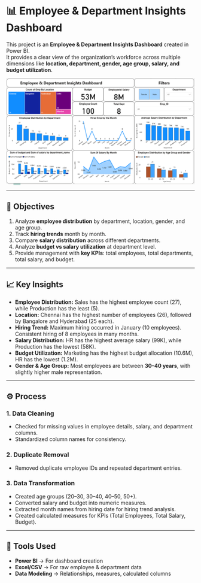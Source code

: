 # 📊 Employee & Department Insights Dashboard  

This project is an **Employee & Department Insights Dashboard** created in Power BI.  
It provides a clear view of the organization’s workforce across multiple dimensions like **location, department, gender, age group, salary, and budget utilization**.  

![Dashboard Preview](https://github.com/Prakasshh/employee-department-insights/blob/main/Dashboard%20PNG.png?raw=true)

---

## 🎯 Objectives  
1. Analyze **employee distribution** by department, location, gender, and age group.  
2. Track **hiring trends** month by month.  
3. Compare **salary distribution** across different departments.  
4. Analyze **budget vs salary utilization** at department level.  
5. Provide management with **key KPIs**: total employees, total departments, total salary, and budget.  

---

## 📈 Key Insights  
- **Employee Distribution:** Sales has the highest employee count (27), while Production has the least (5).  
- **Location:** Chennai has the highest number of employees (26), followed by Bangalore and Hyderabad (25 each).  
- **Hiring Trend:** Maximum hiring occurred in January (10 employees). Consistent hiring of 8 employees in many months.  
- **Salary Distribution:** HR has the highest average salary (99K), while Production has the lowest (58K).  
- **Budget Utilization:** Marketing has the highest budget allocation (10.6M), HR has the lowest (1.2M).  
- **Gender & Age Group:** Most employees are between **30–40 years**, with slightly higher male representation.  

---

## ⚙️ Process  

### 1. Data Cleaning  
- Checked for missing values in employee details, salary, and department columns.  
- Standardized column names for consistency.  

### 2. Duplicate Removal  
- Removed duplicate employee IDs and repeated department entries.  

### 3. Data Transformation  
- Created age groups (20–30, 30–40, 40–50, 50+).  
- Converted salary and budget into numeric measures.  
- Extracted month names from hiring date for hiring trend analysis.  
- Created calculated measures for KPIs (Total Employees, Total Salary, Budget).  

---

## 🚀 Tools Used  
- **Power BI** → For dashboard creation  
- **Excel/CSV** → For raw employee & department data  
- **Data Modeling** → Relationships, measures, calculated columns  


